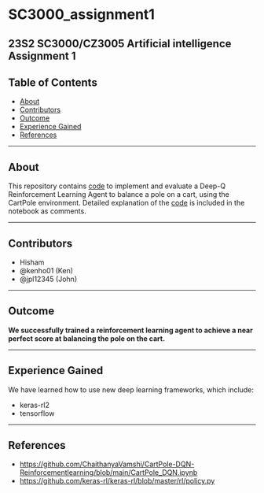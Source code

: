 # SC3000_assignment1
## 23S2 SC3000/CZ3005 Artificial intelligence Assignment 1

## Table of Contents
  * [About](#about)
  * [Contributors](#contributors)
  * [Outcome](#outcome)
  * [Experience Gained](#experience-gained)
  * [References](#references)



---

## About 

This repository contains [code](../main/sc3000_z42_assignment1_JohnKenHisham.ipynb) to implement and evaluate a Deep-Q Reinforcement Learning Agent to balance a pole on a cart, using the CartPole environment. Detailed explanation of the [code](../main/sc3000_z42_assignment1_JohnKenHisham.ipynb) is included in the notebook as comments.


---
## Contributors

- Hisham
- @kenho01 (Ken) 
- @jpl12345 (John)


---
## Outcome

<b> 
We successfully trained a reinforcement learning agent to achieve a near perfect score at balancing the pole on the cart.
</b> 

---
## Experience Gained

We have learned how to use new deep learning frameworks, which include:
-	keras-rl2
- tensorflow

---
## References
- https://github.com/ChaithanyaVamshi/CartPole-DQN-Reinforcementlearning/blob/main/CartPole_DQN.ipynb
- https://github.com/keras-rl/keras-rl/blob/master/rl/policy.py
